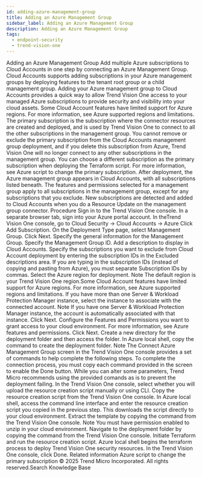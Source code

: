 ```yaml
---
id: adding-azure-management-group
title: Adding an Azure Management Group
sidebar_label: Adding an Azure Management Group
description: Adding an Azure Management Group
tags:
  - endpoint-security
  - trend-vision-one
---
```


 Adding an Azure Management Group Add multiple Azure subscriptions to Cloud Accounts in one step by connecting an Azure Management Group. Cloud Accounts supports adding subscriptions in your Azure management groups by deploying features to the tenant root group or a child management group. Adding your Azure management group to Cloud Accounts provides a quick way to allow Trend Vision One access to your managed Azure subscriptions to provide security and visibility into your cloud assets. Some Cloud Account features have limited support for Azure regions. For more information, see Azure supported regions and limitations. The primary subscription is the subscription where the connector resources are created and deployed, and is used by Trend Vision One to connect to all the other subscriptions in the management group. You cannot remove or exclude the primary subscription from the Cloud Accounts management group deployment, and if you delete this subscription from Azure, Trend Vision One will no longer connect to any other subscriptions in the management group. You can choose a different subscription as the primary subscription when deploying the Terraform script. For more information, see Azure script to change the primary subscription. After deployment, the Azure management group appears in Cloud Accounts, with all subscriptions listed beneath. The features and permissions selected for a management group apply to all subscriptions in the management group, except for any subscriptions that you exclude. New subscriptions are detected and added to Cloud Accounts when you do a Resource Update on the management group connector. Procedure Sign in to the Trend Vision One console. In a separate browser tab, sign into your Azure portal account. In theTrend Vision One console, go to Cloud Security → Cloud Accounts → Azure Click Add Subscription. On the Deployment Type page, select Management Group. Click Next. Specify the general information for the Management Group. Specify the Management Group ID. Add a description to display in Cloud Accounts. Specify the subscriptions you want to exclude from Cloud Account deployment by entering the subscription IDs in the Excluded descriptions area. If you are typing in the subscription IDs (instead of copying and pasting from Azure), you must separate Subscription IDs by commas. Select the Azure region for deployment. Note The default region is your Trend Vision One region.Some Cloud Account features have limited support for Azure regions. For more information, see Azure supported regions and limitations. If you have more than one Server & Workload Protection Manager instance, select the instance to associate with the connected account. Note If you have one Server & Workload Protection Manager instance, the account is automatically associated with that instance. Click Next. Configure the Features and Permissions you want to grant access to your cloud environment. For more information, see Azure features and permissions. Click Next. Create a new directory for the deployment folder and then access the folder. In Azure local shell, copy the command to create the deployment folder. Note The Connect Azure Management Group screen in the Trend Vision One console provides a set of commands to help complete the following steps. To complete the connection process, you must copy each command provided in the screen to enable the Done button. While you can alter some parameters, Trend Micro recommends using the provided comands as is to prevent the deployment failing. In the Trend Vision One console, select whether you will upload the resource creation script manually or using CLI. Copy the resource creation script from the Trend Vision One console. In Azure local shell, access the command line interface and enter the resource creation script you copied in the previous step. This downloads the script directly to your cloud environment. Extract the template by copying the command from the Trend Vision One console. Note You must have permission enabled to unzip in your cloud environment. Navigate to the deployment folder by copying the command from the Trend Vision One console. Initiate Terraform and run the resource creation script. Azure local shell begins the terraform process to deploy Trend Vision One security resources. In the Trend Vision One console, click Done. Related information Azure script to change the primary subscription © 2025 Trend Micro Incorporated. All rights reserved.Search Knowledge Base